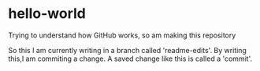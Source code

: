 # hello-world
Trying to understand how GitHub works, so am making this repository


So this I am currently writing in a branch called 'readme-edits'. By writing this,I am commiting a change. A saved change like this is called a 'commit'.
